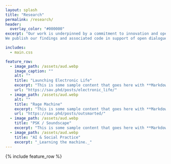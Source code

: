 ```yaml
---
layout: splash
title: "Research"
permalink: /research/
header:
  overlay_color: "#000000"
excerpt: "Our work is underpinned by a commitment to innovation and open research. We critically and creatively explore the latest developments in AI and experiment with new techniques and applications. Our aim is to create new, speculative configurations and uses of AI, as well as to enable opportunities for public engagement and learning.  We take on projects that push us in new directions, as a means to provide value and opportunities for our collaborators and their wider constituencies. 
We publish our findings and associated code in support of open dialogue."

includes:
  - main.css

feature_row:
  - image_path: /assets/aud.webp
    image_caption: ""
    alt: ""
    title: "Launching Electronic Life"
    excerpt: "This is some sample content that goes here with **Markdown** formatting."
    url: "https://sav.phd/posts/electronic_life/"
  - image_path: /assets/aud.webp
    alt: ""
    title: "Rage Machine"
    excerpt: "This is some sample content that goes here with **Markdown** formatting."
    url: "https://sav.phd/posts/outsmarted/"
  - image_path: /assets/aud.webp
    title: "PSK / Soundscape"
    excerpt: "This is some sample content that goes here with **Markdown** formatting."
  - image_path: /assets/aud.webp
    title: "AI & Social Practice"
    excerpt: "_Learning the machine._"
---
```


<!-- {% include feature_row id="intro" type="center" %} -->

{% include feature_row %}